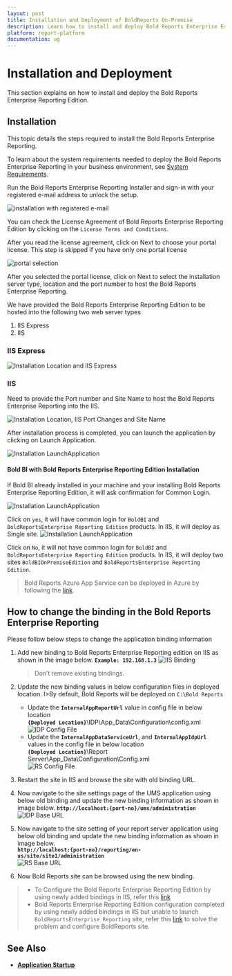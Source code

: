 ```yaml
---
layout: post
title: Installation and Deployment of BoldReports On-Premise
description: Learn how to install and deploy Bold Reports Enterprise Edition and how to host the Bold Reports Enterprise in IIS or IIS Express in your machine. 
platform: report-platform
documentation: ug
---
```


# Installation and Deployment

This section explains on how to install and deploy the Bold Reports Enterprise Reporting Edition.

## Installation

This topic details the steps required to install the Bold Reports Enterprise Reporting.

To learn about the system requirements needed to deploy the Bold Reports Enterprise Reporting in your business environment, see [System Requirements](./../getting-started/#prerequisites).

Run the Bold Reports Enterprise Reporting Installer and sign-in with your registered e-mail address to unlock the setup.

![installation with registered e-mail](/static/assets/on-premise/images/getting-started/installation-sign-in.png)

You can check the License Agreement of Bold Reports Enterprise Reporting Edition by clicking on the `License Terms and Conditions`.

After you read the license agreement, click on Next to choose your portal license. This step is skipped if you have only one portal license

![portal selection](/static/assets/on-premise/images/getting-started/portal-plans-selection.png)

After you selected the portal license, click on Next to select the installation server type, location and the port number to host the Bold Reports Enterprise Reporting.

We have provided the Bold Reports Enterprise Reporting Edition to be hosted into the following two web server types

1. IIS Express
2. IIS

### IIS Express

![Installation Location and IIS Express](/static/assets/on-premise/images/getting-started/installation-IISExpress.png)

### IIS

Need to provide the Port number and Site Name to host the Bold Reports Enterprise Reporting into the IIS.

![Installation Location, IIS Port Changes and Site Name](/static/assets/on-premise/images/getting-started/installation-IIS.png)

After installation process is completed, you can launch the application by clicking on Launch Application.

![Installation LaunchApplication](/static/assets/on-premise/images/getting-started/installation-launchapplication.png)

#### Bold BI with Bold Reports Enterprise Reporting Edition Installation

If Bold BI already installed in your machine and your installing Bold Reports Enterprise Reporting Edition, it will ask confirmation for Common Login.

![Installation LaunchApplication](/static/assets/on-premise/images/getting-started/common-login.png)

Click on `yes`, it will have common login for `BoldBI` and `BoldReportsEnterprise Reporting Edition` products. In IIS, it will deploy as Single site.
![Installation LaunchApplication](/static/assets/on-premise/images/getting-started/common-login-in-IIS.png)

Click on `No`, it will not have common login for `BoldBI` and `BoldReportsEnterprise Reporting Edition` products. In IIS, it will deploy two sites `BoldBIOnPremiseEdition` and `BoldReportsEnterprise Reporting Edition`.

>Bold Reports Azure App Service can be deployed in Azure by following the [link](./../create-app-service/).

## How to change the binding in the Bold Reports Enterprise Reporting

Please follow below steps to change the application binding information

1. Add new binding to Bold Reports Enterprise Reporting edition on IIS as shown in the image below.
 **`Example: 192.168.1.3`**
![IIS Binding](/static/assets/on-premise/images/getting-started/add-binding.png)  
    >Don’t remove existing bindings.

2. Update the new binding values in below configuration files in deployed location.
I>By default, Bold Reports will be deployed on `C:\Bold Reports`
   * Update the **`InternalAppReportUrl`** value in config file in below location  
**`{Deployed Location}`**\IDP\App_Data\Configuration\config.xml  
![IDP Config File](/static/assets/on-premise/images/getting-started/idp-config.png)
   * Update the **`InternalAppDataServiceUrl`**, and **`InternalAppIdpUrl`** values in the config file in below location  
**`{Deployed Location}`**\Report Server\App_Data\Configuration\Config.xml  
![RS Config File](/static/assets/on-premise/images/getting-started/rs-config.png)
3. Restart the site in IIS and browse the site with old binding URL.
4. Now navigate to the site settings page of the UMS application using below old binding and update the new binding information as shown in image below.
**`http://localhost:{port-no}/ums/administration`**  
![IDP Base URL](/static/assets/on-premise/images/getting-started/idp-base-url.png)
5. Now navigate to the site setting of your report server application using below old binding and update the new binding information as shown in image below.  
**`http://localhost:{port-no}/reporting/en-us/site/site1/administration`**  
![RS Base URL](/static/assets/on-premise/images/getting-started/rs-base-url.png)

6. Now Bold Reports site can be browsed using the new binding.

> * To Configure the Bold Reports Enterprise Reporting Edition by using newly added bindings in IIS, refer this [link](./../how-to/change-bold-reports-url-in-bold-reports-on-premise-edition/)
> * Bold Reports Enterprise Reporting Edition configuration completed by using newly added bindings in IIS but unable to launch `BoldReportsEnterprise Reporting` site, refer this [link](./../how-to/change-bold-reports-url-when-bold-reports-on-premise-site-fails/) to solve the problem and configure BoldReports site.

## See Also

* [**Application Startup**](./../application-startup/)